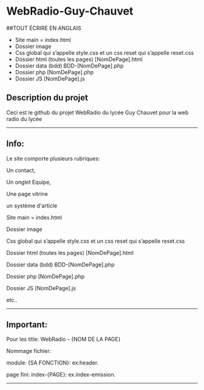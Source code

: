 # WebRadio-Guy-Chauvet

##TOUT ÉCRIRE EN ANGLAIS 

- Site main = index.html
- Dossier image 
- Css global qui s’appelle style.css et un css reset qui s’appelle reset.css 
- Dossier html (toutes les pages) [NomDePage].html
- Dossier data (bdd) BDD-[NomDePage].php
- Dossier php [NomDePage].php
- Dossier JS [NomDePage].js


## **Description du projet**

Ceci est le github du projet WebRadio du lycée Guy Chauvet pour la web radio du lycée<br>

***

## **Info:** 

Le site comporte plusieurs rubriques: <br>

Un contact, <br>

Un onglet Equipe, <br>

Une page vitrine <br>

un système d'article <br>

Site main = index.html <br>

Dossier image <br>

Css global qui s’appelle style.css et un css reset qui s’appelle reset.css <br>

Dossier html (toutes les pages) [NomDePage].html<br>

Dossier data (bdd) BDD-[NomDePage].php<br>

Dossier php [NomDePage].php<br>

Dossier JS [NomDePage].js<br>

etc..

***

## **Important:**

Pour les title: WebRadio - {NOM DE LA PAGE} <br>

Nommage fichier: <br>

  module: {SA FONCTION}: ex:header. <br>

  page fini: index-{PAGE}: ex.index-emission. <br>
***


